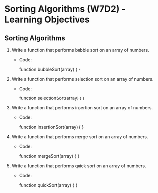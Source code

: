 Sorting Algorithms (W7D2) - Learning Objectives
===============================================

Sorting Algorithms
------------------

1.  Write a function that performs bubble sort on an array of numbers.
    -   Code:

        function bubbleSort(array) { }

2.  Write a function that performs selection sort on an array of numbers.
    -   Code:

        function selectionSort(array) { }

3.  Write a function that performs insertion sort on an array of numbers.
    -   Code:

        function insertionSort(array) { }

4.  Write a function that performs merge sort on an array of numbers.
    -   Code:

        function mergeSort(array) { }

5.  Write a function that performs quick sort on an array of numbers.
    -   Code:

        function quickSort(array) { }
